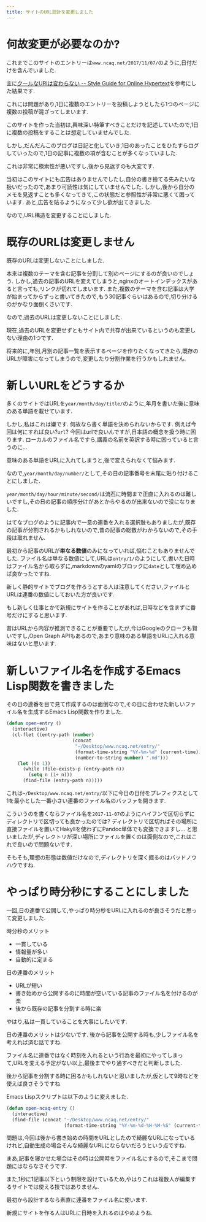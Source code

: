 ```yaml
---
title: サイトのURL設計を変更しました
---
```


# 何故変更が必要なのか?

これまでこのサイトのエントリーは`www.ncaq.net/2017/11/07/`のように,日付だけを含んでいました.

主に[クールなURIは変わらない -- Style Guide for Online Hypertext](https://www.kanzaki.com/docs/Style/URI)を参考にした結果です.

これには問題があり,1日に複数のエントリーを投稿しようとしたら1つのページに複数の投稿が混ざってしまいます.

このサイトを作った当初は,興味深い特筆すべきことだけを記述していたので,1日に複数の投稿をすることは想定していませんでした.

しかし,だんだんこのブログは日記と化していき,1日のあったことをひたすらログしていったので,1日の記事に複数の項が含むことが多くなっていました.

これは非常に検索性が悪いですし,後から見返すのも大変です.

当初はこのサイトにも広告はありませんでしたし,自分の書き捨てる先みたいな扱いだったので,あまり可読性は気にしていませんでした.
しかし,後から自分のメモを見返すことも多くなってきて,この状態だと参照性が非常に悪くて困っています.
あと,広告を貼るようになって少し欲が出てきました.

なので,URL構造を変更することにしました.

# 既存のURLは変更しません

既存のURLは変更しないことにしました.

本来は複数のテーマを含む記事を分割して別のページにするのが良いのでしょう.
しかし,過去の記事のURLを変えてしまうと,nginxのオートインデックスがあると言っても,リンクが切れてしまいます.
また,複数のテーマを含む記事は大学が始まってからずっと書いてきたので,もう30記事ぐらいはあるので,切り分けるのがかなり面倒くさいです.

なので,過去のURLは変更しないことにしました.

現在,過去のURLを変更せずともサイト内で共存が出来ているというのも変更しない理由の1つです.

将来的に,年別,月別の記事一覧を表示するページを作りたくなってきたら,既存のURLが障害になってしまうので,変更したり分割作業を行うかもしれません.

# 新しいURLをどうするか

多くのサイトではURLを`year/month/day/title/`のように,年月を書いた後に意味のある単語を載せています.

しかし,私はこれは嫌です.
何故なら書く単語を決められないからです.
例えば今回は何にすれば良い?`url`?
今回はurlで良いんですが,日本語の概念を扱う時に困ります.
ローカルのファイル名ですら,講義の名前を英訳する時に困っていると言うのに…

意味のある単語をURLに入れてしまうと,後で変えられなくて悩みます.

なので,`year/month/day/number/`として,その日の記事番号を末尾に貼り付けることにしました.

`year/month/day/hour/minute/second/`は流石に時間まで正直に入れるのは難しいですし,その日の記事の順序分けがあとからやるのが出来ないので没になりました.

はてなブログのように記事内で一意の連番を入れる選択肢もありましたが,既存の記事が分割されるかもしれないので,昔の記事の総数がわからないので,その手段は取れません.

最初から記事のURLが**単なる数値**のみになっていれば,悩むこともありませんでした.
ファイル名は単なる数値にして,URLは`entry/1/`のようにして,書いた日時はファイル名から取らずに,markdownのyamlのブロックに`date`として埋め込めば良かったですね.

新しく静的サイトでブログを作ろうとする人は注意してください,ファイルとURLは連番の数値にしておいた方が良いです.

もし新しく仕事とかで新規にサイトを作ることがあれば,日時などを含まずに番号だけにすると思います.

昔はURLから内容が推測できることが重要でしたが,今はGoogleのクローラも賢いですし,Open Graph APIもあるので,あまり意味のある単語をURLに入れる意味はないと思います.

# 新しいファイル名を作成するEmacs Lisp関数を書きました

その日の連番を目で見て作成するのは面倒なので,その日に合わせた新しいファイル名を生成するEmacs Lisp関数を作りました.

~~~el
(defun open-entry ()
  (interactive)
  (cl-flet ((entry-path (number)
                        (concat
                         "~/Desktop/www.ncaq.net/entry/"
                         (format-time-string "%Y-%m-%d" (current-time)) "-"
                         (number-to-string number) ".md")))
    (let ((n 1))
      (while (file-exists-p (entry-path n))
        (setq n (1+ n)))
      (find-file (entry-path n)))))
~~~

これは`~/Desktop/www.ncaq.net/entry/`以下に今日の日付をプレフィクスとして1を最小とした一番小さい連番のファイル名のバッファを開きます.

こういうのを書くならファイル名を`2017-11-07`のようにハイフンで区切らずにディレクトリで区切っても良かったのでは?
ディレクトリで区切ればその場所に直接ファイルを置いてHakyllを使わずにPandoc単体でも変換できますし…
と思いましたが,ディレクトリが深い場所にファイルを置くのは面倒なので,これはこれで良いので問題ないです.

そもそも,理想の形態は数値だけなので,ディレクトリを深く掘るのはバッドノウハウですね.

# やっぱり時分秒にすることにしました

一回,日の連番で公開して,やっぱり時分秒をURLに入れるのが良さそうだと思って変更しました.

時分秒のメリット

* 一貫している
* 情報量が多い
* 自動的に定まる

日の連番のメリット

* URLが短い
* 書き始めから公開するのに時間が空いている記事のファイル名を付けるのが楽
* 後から既存の記事を分割する時に楽

やはり,私は一貫していることを大事にしたいです.

日の連番のメリットは少ないです.
後から記事を公開する時も,少しファイル名を考えれば済む話ですね.

ファイル名に連番ではなく時刻を入れるという行為を最初にやってしまって,URLを変える予定がない以上,最後までやり通すべきだと判断しました.

後から記事を分割する時に困るかもしれないと思いましたが,仮として9時などを使えば良さそうですね

Emacs Lispスクリプトは以下のように変えました.

~~~el
(defun open-ncaq-entry ()
  (interactive)
  (find-file (concat "~/Desktop/www.ncaq.net/entry/"
                     (format-time-string "%Y-%m-%d-%H-%M-%S" (current-time)) ".md"))**
~~~

問題は,今回は後から書き始めの時間をURLとしたので綺麗なURLになっているけれど,自動生成の場合そんな綺麗なURLにならないだろうという点ですね.

まあ,記事を寝かせた場合はその時は公開時をファイル名にするので,そこまで問題にはならなさそうです.

また,1秒に1記事以下という制限を設けているため,やはりこれは複数人が編集するサイトでは使える技ではありません.

最初から設計するなら素直に連番をファイル名に使います.

新規にサイトを作る人はURLに日時を入れるのはやめようね.
